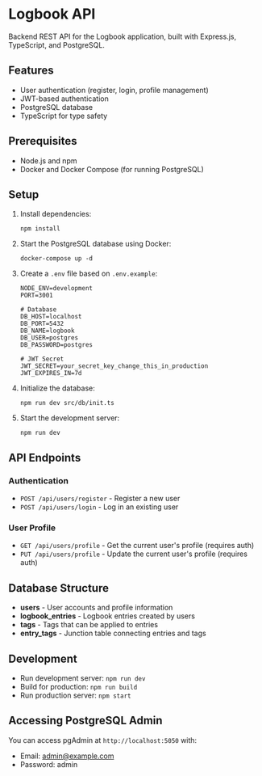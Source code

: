 # Logbook API

Backend REST API for the Logbook application, built with Express.js, TypeScript, and PostgreSQL.

## Features

- User authentication (register, login, profile management)
- JWT-based authentication
- PostgreSQL database
- TypeScript for type safety

## Prerequisites

- Node.js and npm
- Docker and Docker Compose (for running PostgreSQL)

## Setup

1. Install dependencies:
   ```
   npm install
   ```

2. Start the PostgreSQL database using Docker:
   ```
   docker-compose up -d
   ```

3. Create a `.env` file based on `.env.example`:
   ```
   NODE_ENV=development
   PORT=3001

   # Database
   DB_HOST=localhost
   DB_PORT=5432
   DB_NAME=logbook
   DB_USER=postgres
   DB_PASSWORD=postgres

   # JWT Secret
   JWT_SECRET=your_secret_key_change_this_in_production
   JWT_EXPIRES_IN=7d
   ```

4. Initialize the database:
   ```
   npm run dev src/db/init.ts
   ```

5. Start the development server:
   ```
   npm run dev
   ```

## API Endpoints

### Authentication

- `POST /api/users/register` - Register a new user
- `POST /api/users/login` - Log in an existing user

### User Profile

- `GET /api/users/profile` - Get the current user's profile (requires auth)
- `PUT /api/users/profile` - Update the current user's profile (requires auth)

## Database Structure

- **users** - User accounts and profile information
- **logbook_entries** - Logbook entries created by users
- **tags** - Tags that can be applied to entries
- **entry_tags** - Junction table connecting entries and tags

## Development

- Run development server: `npm run dev`
- Build for production: `npm run build`
- Run production server: `npm start`

## Accessing PostgreSQL Admin

You can access pgAdmin at `http://localhost:5050` with:
- Email: admin@example.com
- Password: admin 